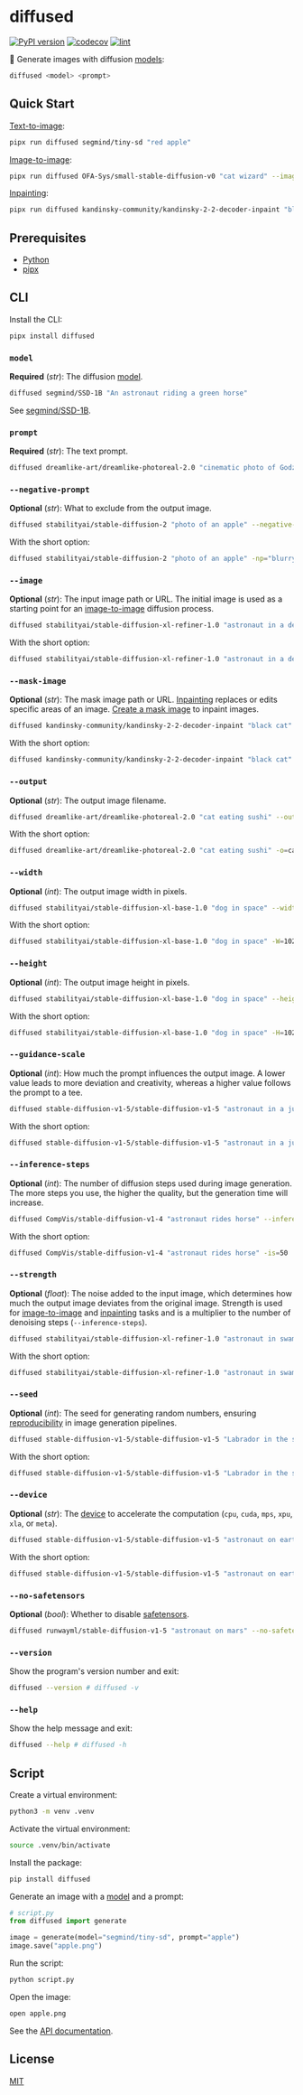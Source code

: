 # diffused

[![PyPI version](https://badgen.net/pypi/v/diffused)](https://pypi.org/project/diffused/)
[![codecov](https://codecov.io/gh/ai-action/diffused/graph/badge.svg?token=fObC6rYkAJ)](https://codecov.io/gh/ai-action/diffused)
[![lint](https://github.com/ai-action/diffused/actions/workflows/lint.yml/badge.svg)](https://github.com/ai-action/diffused/actions/workflows/lint.yml)

🤗 Generate images with diffusion [models](https://huggingface.co/models):

```sh
diffused <model> <prompt>
```

## Quick Start

[Text-to-image](https://huggingface.co/docs/diffusers/using-diffusers/conditional_image_generation):

```sh
pipx run diffused segmind/tiny-sd "red apple"
```

[Image-to-image](https://huggingface.co/docs/diffusers/using-diffusers/img2img):

```sh
pipx run diffused OFA-Sys/small-stable-diffusion-v0 "cat wizard" --image=https://huggingface.co/datasets/huggingface/documentation-images/resolve/main/diffusers/cat.png
```

[Inpainting](https://huggingface.co/docs/diffusers/en/using-diffusers/inpaint):

```sh
pipx run diffused kandinsky-community/kandinsky-2-2-decoder-inpaint "black cat" --image=https://huggingface.co/datasets/huggingface/documentation-images/resolve/main/diffusers/inpaint.png --mask-image=https://huggingface.co/datasets/huggingface/documentation-images/resolve/main/diffusers/inpaint_mask.png
```

## Prerequisites

- [Python](https://www.python.org/)
- [pipx](https://pipx.pypa.io/)

## CLI

Install the CLI:

```sh
pipx install diffused
```

### `model`

**Required** (*str*): The diffusion [model](https://huggingface.co/models).

```sh
diffused segmind/SSD-1B "An astronaut riding a green horse"
```

See [segmind/SSD-1B](https://huggingface.co/segmind/SSD-1B).

### `prompt`

**Required** (*str*): The text prompt.

```sh
diffused dreamlike-art/dreamlike-photoreal-2.0 "cinematic photo of Godzilla eating sushi with a cat in a izakaya, 35mm photograph, film, professional, 4k, highly detailed"
```

### `--negative-prompt`

**Optional** (*str*): What to exclude from the output image.

```sh
diffused stabilityai/stable-diffusion-2 "photo of an apple" --negative-prompt="blurry, bright photo, red"
```

With the short option:

```sh
diffused stabilityai/stable-diffusion-2 "photo of an apple" -np="blurry, bright photo, red"
```

### `--image`

**Optional** (*str*): The input image path or URL. The initial image is used as a starting point for an [image-to-image](https://huggingface.co/docs/diffusers/using-diffusers/img2img) diffusion process.

```sh
diffused stabilityai/stable-diffusion-xl-refiner-1.0 "astronaut in a desert" --image=https://huggingface.co/datasets/huggingface/documentation-images/resolve/main/diffusers/img2img-init.png
```

With the short option:

```sh
diffused stabilityai/stable-diffusion-xl-refiner-1.0 "astronaut in a desert" -i=./local/image.png
```

### `--mask-image`

**Optional** (*str*): The mask image path or URL. [Inpainting](https://huggingface.co/docs/diffusers/en/using-diffusers/inpaint) replaces or edits specific areas of an image. [Create a mask image](https://huggingface.co/docs/diffusers/en/using-diffusers/inpaint#create-a-mask-image) to inpaint images.

```sh
diffused kandinsky-community/kandinsky-2-2-decoder-inpaint "black cat" --image=https://huggingface.co/datasets/huggingface/documentation-images/resolve/main/diffusers/inpaint.png --mask-image=https://huggingface.co/datasets/huggingface/documentation-images/resolve/main/diffusers/inpaint_mask.png
```

With the short option:

```sh
diffused kandinsky-community/kandinsky-2-2-decoder-inpaint "black cat" -i=inpaint.png -mi=inpaint_mask.png
```

### `--output`

**Optional** (*str*): The output image filename.

```sh
diffused dreamlike-art/dreamlike-photoreal-2.0 "cat eating sushi" --output=cat.jpg
```

With the short option:

```sh
diffused dreamlike-art/dreamlike-photoreal-2.0 "cat eating sushi" -o=cat.jpg
```

### `--width`

**Optional** (*int*): The output image width in pixels.

```sh
diffused stabilityai/stable-diffusion-xl-base-1.0 "dog in space" --width=1024
```

With the short option:

```sh
diffused stabilityai/stable-diffusion-xl-base-1.0 "dog in space" -W=1024
```

### `--height`

**Optional** (*int*): The output image height in pixels.

```sh
diffused stabilityai/stable-diffusion-xl-base-1.0 "dog in space" --height=1024
```

With the short option:

```sh
diffused stabilityai/stable-diffusion-xl-base-1.0 "dog in space" -H=1024
```

### `--guidance-scale`

**Optional** (*int*): How much the prompt influences the output image. A lower value leads to more deviation and creativity, whereas a higher value follows the prompt to a tee.

```sh
diffused stable-diffusion-v1-5/stable-diffusion-v1-5 "astronaut in a jungle" --guidance-scale=7.5
```

With the short option:

```sh
diffused stable-diffusion-v1-5/stable-diffusion-v1-5 "astronaut in a jungle" -gs=7.5
```

### `--inference-steps`

**Optional** (*int*): The number of diffusion steps used during image generation. The more steps you use, the higher the quality, but the generation time will increase.

```sh
diffused CompVis/stable-diffusion-v1-4 "astronaut rides horse" --inference-steps=50
```

With the short option:

```sh
diffused CompVis/stable-diffusion-v1-4 "astronaut rides horse" -is=50
```

### `--strength`

**Optional** (*float*): The noise added to the input image, which determines how much the output image deviates from the original image. Strength is used for [image-to-image](https://huggingface.co/docs/diffusers/using-diffusers/img2img#strength) and [inpainting](https://huggingface.co/docs/diffusers/using-diffusers/inpaint#strength) tasks and is a multiplier to the number of denoising steps (`--inference-steps`).

```sh
diffused stabilityai/stable-diffusion-xl-refiner-1.0 "astronaut in swamp" --image=https://huggingface.co/datasets/huggingface/documentation-images/resolve/main/diffusers/img2img-sdxl-init.png --strength=0.5
```

With the short option:

```sh
diffused stabilityai/stable-diffusion-xl-refiner-1.0 "astronaut in swamp" -i=image.png -s=0.5
```

### `--seed`

**Optional** (*int*): The seed for generating random numbers, ensuring [reproducibility](https://huggingface.co/docs/diffusers/using-diffusers/reusing_seeds) in image generation pipelines.

```sh
diffused stable-diffusion-v1-5/stable-diffusion-v1-5 "Labrador in the style of Vermeer" --seed=0
```

With the short option:

```sh
diffused stable-diffusion-v1-5/stable-diffusion-v1-5 "Labrador in the style of Vermeer" -S=1337
```

### `--device`

**Optional** (*str*): The [device](https://pytorch.org/docs/stable/tensor_attributes.html#torch.device) to accelerate the computation (`cpu`, `cuda`, `mps`, `xpu`, `xla`, or `meta`).

```sh
diffused stable-diffusion-v1-5/stable-diffusion-v1-5 "astronaut on earth, 8k" --device=cuda
```

With the short option:

```sh
diffused stable-diffusion-v1-5/stable-diffusion-v1-5 "astronaut on earth, 8k" -d=cuda
```

### `--no-safetensors`

**Optional** (*bool*): Whether to disable [safetensors](https://huggingface.co/docs/diffusers/main/en/using-diffusers/using_safetensors).

```sh
diffused runwayml/stable-diffusion-v1-5 "astronaut on mars" --no-safetensors
```

### `--version`

Show the program's version number and exit:

```sh
diffused --version # diffused -v
```

### `--help`

Show the help message and exit:

```sh
diffused --help # diffused -h
```

## Script

Create a virtual environment:

```sh
python3 -m venv .venv
```

Activate the virtual environment:

```sh
source .venv/bin/activate
```

Install the package:

```sh
pip install diffused
```

Generate an image with a [model](https://huggingface.co/segmind/tiny-sd) and a prompt:

```py
# script.py
from diffused import generate

image = generate(model="segmind/tiny-sd", prompt="apple")
image.save("apple.png")
```

Run the script:

```sh
python script.py
```

Open the image:

```sh
open apple.png
```

See the [API documentation](https://ai-action.github.io/diffused/diffused/generate.html).

## License

[MIT](https://github.com/ai-action/diffused/blob/master/LICENSE)

